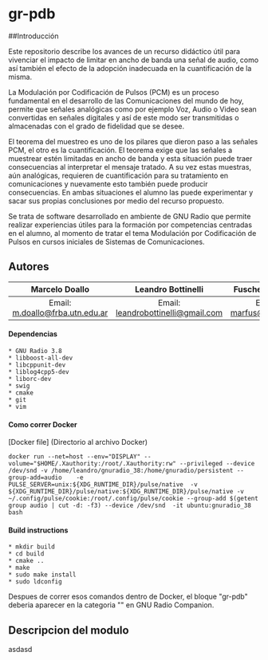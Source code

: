 # gr-pdb

##Introducción

Este repositorio describe los avances de un recurso didáctico útil para vivenciar el impacto de limitar en ancho de banda una señal de audio, como así también el efecto de la adopción inadecuada en la cuantificación de la misma. 

La Modulación por Codificación de Pulsos (PCM) es un proceso fundamental en el desarrollo de las Comunicaciones del mundo de hoy, permite que señales analógicas como por ejemplo Voz, Audio o Video sean convertidas en señales digitales y así de este modo ser transmitidas o almacenadas con el grado de fidelidad que se desee.

El teorema del muestreo es uno de los pilares que dieron paso a las señales PCM, el otro es la cuantificación. El teorema exige que las señales a muestrear estén limitadas en ancho de banda y esta situación puede traer consecuencias al interpretar el mensaje tratado. A su vez estas muestras, aún analógicas, requieren de cuantificación para su tratamiento en comunicaciones y nuevamente esto también puede producir consecuencias. En ambas situaciones el alumno las puede experimentar y sacar sus propias conclusiones por medio del recurso propuesto.

Se trata de software desarrollado en ambiente de GNU Radio que permite realizar experiencias útiles para la formación por competencias centradas en el alumno, al momento de tratar el tema Modulación por Codificación de Pulsos en cursos iniciales de Sistemas de Comunicaciones.



## Autores

  Marcelo Doallo                    |  Leandro Bottinelli                    | Fuschetto Martin
:----------------------------------:|:--------------------------------------:|:-------------------------:
Email: <m.doallo@frba.utn.edu.ar>   | Email: <leandrobottinelli@gmail.com>   | Email: <marfus@hotmail.es>


#### Dependencias

    * GNU Radio 3.8
    * libboost-all-dev   
    * libcppunit-dev
    * liblog4cpp5-dev
    * liborc-dev
    * swig 
    * cmake 
    * git
    * vim 

#### Como correr Docker 

[Docker file] (Directorio al archivo Docker)

```
docker run --net=host --env="DISPLAY" --volume="$HOME/.Xauthority:/root/.Xauthority:rw" --privileged --device /dev/snd -v /home/leandro/gnuradio_38:/home/gnuradio/persistent --group-add=audio    -e PULSE_SERVER=unix:${XDG_RUNTIME_DIR}/pulse/native  -v ${XDG_RUNTIME_DIR}/pulse/native:${XDG_RUNTIME_DIR}/pulse/native -v ~/.config/pulse/cookie:/root/.config/pulse/cookie --group-add $(getent group audio | cut -d: -f3) --device /dev/snd  -it ubuntu:gnuradio_38 bash
```

#### Build instructions

    * mkdir build
    * cd build
    * cmake ..
    * make
    * sudo make install
    * sudo ldconfig


Despues de correr esos comandos dentro de Docker, el bloque "gr-pdb" deberia aparecer en la categoria "" en GNU Radio Companion.

## Descripcion del modulo 

asdasd

